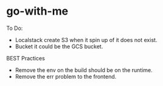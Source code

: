 # go-with-me

To Do:
- Localstack create S3 when it spin up of it does not exist.
- Bucket it could be the GCS bucket. 


BEST Practices
- Remove the env on the build should be on the runtime. 
- Remove the err problem to the frontend. 
